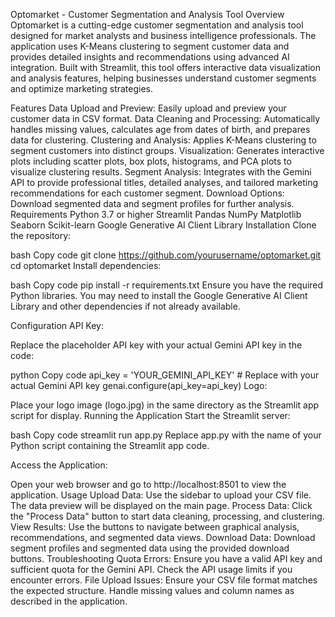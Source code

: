 Optomarket - Customer Segmentation and Analysis Tool
Overview
Optomarket is a cutting-edge customer segmentation and analysis tool designed for market analysts and business intelligence professionals. The application uses K-Means clustering to segment customer data and provides detailed insights and recommendations using advanced AI integration. Built with Streamlit, this tool offers interactive data visualization and analysis features, helping businesses understand customer segments and optimize marketing strategies.

Features
Data Upload and Preview: Easily upload and preview your customer data in CSV format.
Data Cleaning and Processing: Automatically handles missing values, calculates age from dates of birth, and prepares data for clustering.
Clustering and Analysis: Applies K-Means clustering to segment customers into distinct groups.
Visualization: Generates interactive plots including scatter plots, box plots, histograms, and PCA plots to visualize clustering results.
Segment Analysis: Integrates with the Gemini API to provide professional titles, detailed analyses, and tailored marketing recommendations for each customer segment.
Download Options: Download segmented data and segment profiles for further analysis.
Requirements
Python 3.7 or higher
Streamlit
Pandas
NumPy
Matplotlib
Seaborn
Scikit-learn
Google Generative AI Client Library
Installation
Clone the repository:

bash
Copy code
git clone https://github.com/yourusername/optomarket.git
cd optomarket
Install dependencies:

bash
Copy code
pip install -r requirements.txt
Ensure you have the required Python libraries. You may need to install the Google Generative AI Client Library and other dependencies if not already available.

Configuration
API Key:

Replace the placeholder API key with your actual Gemini API key in the code:

python
Copy code
api_key = 'YOUR_GEMINI_API_KEY'  # Replace with your actual Gemini API key
genai.configure(api_key=api_key)
Logo:

Place your logo image (logo.jpg) in the same directory as the Streamlit app script for display.
Running the Application
Start the Streamlit server:

bash
Copy code
streamlit run app.py
Replace app.py with the name of your Python script containing the Streamlit app code.

Access the Application:

Open your web browser and go to http://localhost:8501 to view the application.
Usage
Upload Data: Use the sidebar to upload your CSV file. The data preview will be displayed on the main page.
Process Data: Click the "Process Data" button to start data cleaning, processing, and clustering.
View Results: Use the buttons to navigate between graphical analysis, recommendations, and segmented data views.
Download Data: Download segment profiles and segmented data using the provided download buttons.
Troubleshooting
Quota Errors: Ensure you have a valid API key and sufficient quota for the Gemini API. Check the API usage limits if you encounter errors.
File Upload Issues: Ensure your CSV file format matches the expected structure. Handle missing values and column names as described in the application.
